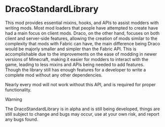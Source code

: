 # DracoStandardLibrary

This mod provides essential mixins, hooks, and APIs to assist modders with writing mods. Most mod loaders that people have attempted to create have had a main focus on client mods. Draco, on the other hand, focuses on both client and server-side features, allowing the creation of mods similar to the complexity that mods with Fabric can have, the main difference being Draco would be majorly smaller and simpler than the Fabric API. This is accomplishable due to the improvements on the ease of modding in newer versions of Minecraft, making it easier for modders to interact with the game, leading to less mixins and APIs being needed to add features. Though the library still has enough features for a developer to write a complete mod without any other dependencies.

Nearly every mod will not work without this API, and is required for proper functionality.

> [!Warning]
> The DracoStandardLibrary is in alpha and is still being developed, things are still subject to change and bugs may occur, use at your own risk, and report any bugs found.
